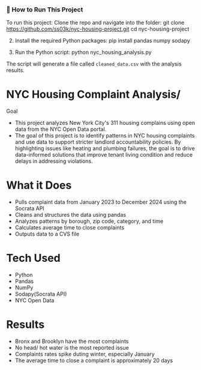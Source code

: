 ### 🔧 How to Run This Project

To run this project: 
Clone the repo and navigate into the folder:
git clone https://github.com/ss03k/nyc-housing-project.git
cd nyc-housing-project

2. Install the required Python packages:
pip install pandas numpy sodapy

3. Run the Python script:
python nyc_housing_analysis.py

The script will generate a file called `cleaned_data.csv` with the analysis results.
# NYC Housing Complaint Analysis/ 
Goal
- This project analyzes New York City's 311 housing complains using open data from the NYC Open Data portal.
- The goal of this project is to identify patterns in NYC housing complaints and use data to support stricter landlord accountability policies. By highlighting issues like heating and plumbing failures, the goal is to drive data-informed solutions that improve tenant living condition and reduce delays in addressing violations.
# What it Does 
- Pulls complaint data from January 2023 to December 2024 using the Socrata API
- Cleans and structures the data using pandas
- Analyzes patterns by borough, zip code, category, and time
- Calculates average time to close complaints
- Outputs data to a CVS file
# Tech Used
- Python
- Pandas
- NumPy
- Sodapy(Socrata API)
- NYC Open Data
# Results
- Bronx and Brooklyn have the most complaints
- No head/ hot water is the most reported issue
- Complaints rates spike duting winter, especially January
- The average time to close a complaint is approximately 20 days
  
